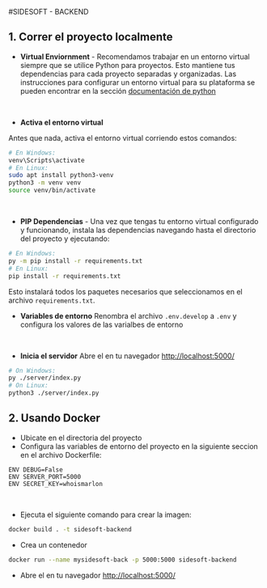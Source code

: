 #SIDESOFT - BACKEND
## 1. Correr el proyecto localmente

* **Virtual Enviornment** - Recomendamos trabajar en un entorno virtual siempre que se utilice Python para proyectos. Esto mantiene tus dependencias para cada proyecto separadas y organizadas. Las instrucciones para configurar un entorno virtual para su plataforma se pueden encontrar en la sección [documentación de python](https://packaging.python.org/guides/installing-using-pip-and-virtual-environments/)
<br>

* **Activa el entorno virtual**

Antes que nada, activa el entorno virtual corriendo estos comandos:

```bash
# En Windows:
venv\Scripts\activate
# En Linux:
sudo apt install python3-venv
python3 -m venv venv
source venv/bin/activate
```
<br>

* **PIP Dependencias** - Una vez que tengas tu entorno virtual configurado y funcionando, instala las dependencias navegando hasta el directorio del proyecto y ejecutando:
```bash
# En Windows:
py -m pip install -r requirements.txt
# En Linux:
pip install -r requirements.txt
```
Esto instalará todos los paquetes necesarios que seleccionamos en el archivo `requirements.txt`.
<br>


* **Variables de entorno**
Renombra el archivo `.env.develop` a `.env` y configura los valores de las varialbes de entorno 
<br>

* **Inicia el servidor**
Abre el en tu navegador [http://localhost:5000/](http://localhost:5000/)
```bash
# On Windows:
py ./server/index.py
# On Linux:
python3 ./server/index.py
```
## 2. Usando Docker
* Ubicate en el directoria del proyecto
* Configura las variables de entorno del proyecto en la siguiente seccion en el archivo Dockerfile:

```
ENV DEBUG=False
ENV SERVER_PORT=5000
ENV SECRET_KEY=whoismarlon
```
<br/>

* Ejecuta el siguiente comando para crear la imagen:
```bash
docker build . -t sidesoft-backend
```

* Crea un contenedor
```bash
docker run --name mysidesoft-back -p 5000:5000 sidesoft-backend
```

* Abre el en tu navegador [http://localhost:5000/](http://localhost:5000/)
